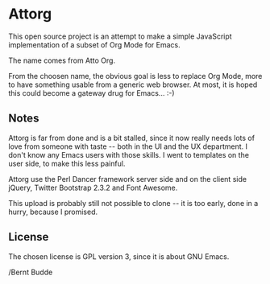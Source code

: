 Attorg
======

This open source project is an attempt to make a simple JavaScript implementation of a subset of Org Mode for Emacs.

The name comes from Atto Org.

From the choosen name, the obvious goal is less to replace Org Mode, more to have something usable from a generic web browser. At most, it is hoped this could become a gateway drug for Emacs... :-)

Notes
-----

Attorg is far from done and is a bit stalled, since it now really needs lots of love from someone with taste -- both in the UI and the UX department. I don't know any Emacs users with those skills. I went to templates on the user side, to make this less painful.

Attorg use the Perl Dancer framework server side and on the client side jQuery, Twitter Bootstrap 2.3.2 and Font Awesome.

This upload is probably still not possible to clone -- it is too early, done in a hurry, because I promised.

License
-------

The chosen license is GPL version 3, since it is about GNU Emacs.

/Bernt Budde
